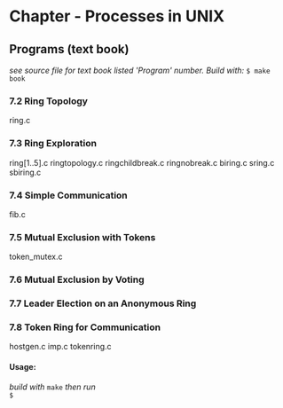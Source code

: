 Chapter - Processes in UNIX
=============================

Programs (text book)
--------------------
_see source file for text book listed 'Program' number. Build with:_ `$ make book`

### 7.2 Ring Topology #
ring.c

### 7.3 Ring Exploration #
ring[1..5].c
ringtopology.c <!-- add message passing -->
ringchildbreak.c <!-- creates fan  (doesn't sync) -->
ringnobreak.c <!-- creates tree (doesn't sync) -->
biring.c	  <!-- bi-directional message passing -->
sring.c		  <!-- (ringtopology.c) implemented using struct ring -->
sbiring.c	  <!-- implemented using struct ring -->

### 7.4 Simple Communication #
fib.c

### 7.5 Mutual Exclusion with Tokens #
token_mutex.c

### 7.6 Mutual Exclusion by Voting #

### 7.7 Leader Election on an Anonymous Ring #

### 7.8 Token Ring for Communication #
hostgen.c
imp.c
tokenring.c

#### Usage: #
_build with_ `make` _then run_  
`$ `
